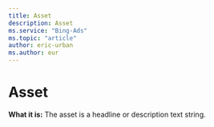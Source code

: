 ```yaml
---
title: Asset
description: Asset
ms.service: "Bing-Ads"
ms.topic: "article"
author: eric-urban
ms.author: eur
---
```


# Asset

**What it is:** The asset is a headline or description text string.


